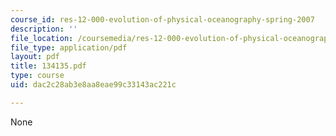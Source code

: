 ```yaml
---
course_id: res-12-000-evolution-of-physical-oceanography-spring-2007
description: ''
file_location: /coursemedia/res-12-000-evolution-of-physical-oceanography-spring-2007/dac2c28ab3e8aa8eae99c33143ac221c_134135.pdf
file_type: application/pdf
layout: pdf
title: 134135.pdf
type: course
uid: dac2c28ab3e8aa8eae99c33143ac221c

---
```

None